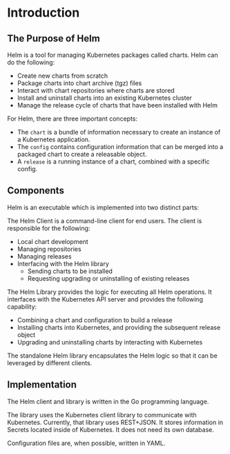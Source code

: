 # Introduction

## The Purpose of Helm

Helm is a tool for managing Kubernetes packages called charts. Helm can do the following:

- Create new charts from scratch
- Package charts into chart archive (tgz) files
- Interact with chart repositories where charts are stored
- Install and uninstall charts into an existing Kubernetes cluster
- Manage the release cycle of charts that have been installed with Helm

For Helm, there are three important concepts:

- The `chart` is a bundle of information necessary to create an instance of a Kubernetes application.
- The `config` contains configuration information that can be merged into a packaged chart to create a releasable object.
- A `release` is a running instance of a chart, combined with a specific config.

## Components

Helm is an executable which is implemented into two distinct parts:

The Helm Client is a command-line client for end users. The client is responsible for the following:

- Local chart development
- Managing repositories
- Managing releases
- Interfacing with the Helm library
  - Sending charts to be installed
  - Requesting upgrading or uninstalling of existing releases

The Helm Library provides the logic for executing all Helm operations. It interfaces with the Kubernetes API server and provides the following capability:

- Combining a chart and configuration to build a release
- Installing charts into Kubernetes, and providing the subsequent release object
- Upgrading and uninstalling charts by interacting with Kubernetes

The standalone Helm library encapsulates the Helm logic so that it can be leveraged by different clients.

## Implementation

The Helm client and library is written in the Go programming language.

The library uses the Kubernetes client library to communicate with Kubernetes. Currently, that library uses REST+JSON. It stores information in Secrets located inside of Kubernetes. It does not need its own database.

Configuration files are, when possible, written in YAML.
